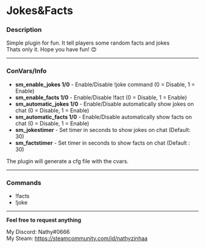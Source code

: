 # Jokes&Facts
### Description
Simple plugin for fun. It tell players some random facts and jokes  
Thats only it. Hope you have fun! 😊
***
### ConVars/Info
* **sm_enable_jokes 1/0** - Enable/Disable !joke command (0 = Disable, 1 = Enable)
* **sm_enable_facts 1/0** - Enable/Disable !fact (0 = Disable, 1 = Enable)  
* **sm_automatic_jokes 1/0** - Enable/Disable automatically show jokes on chat (0 = Disable, 1 = Enable)
* **sm_automatic_facts 1/0** - Enable/Disable automatically show facts on chat (0 = Disable, 1 = Enable)
* **sm_jokestimer** - Set timer in seconds to show jokes on chat (Default: 30)
* **sm_factstimer** - Set timer in seconds to show facts on chat (Default : 30)

The plugin will generate a cfg file with the cvars.
***
### Commands 
* !facts
* !joke

***
**Feel free to request anything**

My Discord: Nathy#0666  
My Steam: https://steamcommunity.com/id/nathyzinhaa  
